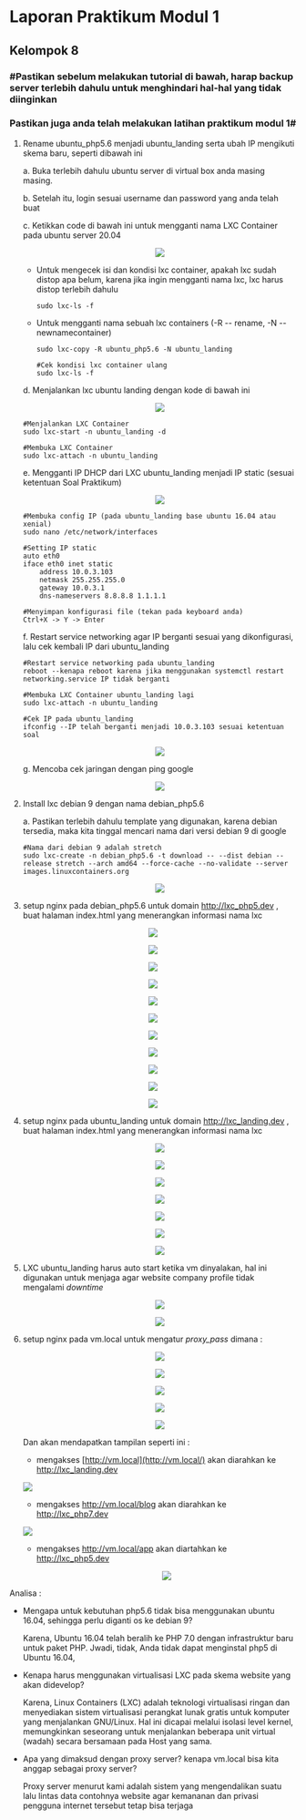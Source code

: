 # Laporan Praktikum Modul 1

## Kelompok 8

### #**Pastikan sebelum melakukan tutorial di bawah, harap backup server terlebih dahulu untuk menghindari hal-hal yang tidak diinginkan**

### **Pastikan juga anda telah melakukan latihan praktikum modul 1**#

1. Rename ubuntu_php5.6 menjadi ubuntu_landing serta ubah IP mengikuti skema baru, seperti dibawah ini

    a. Buka terlebih dahulu ubuntu server di virtual box anda masing masing.

    b. Setelah itu, login sesuai username dan password yang anda telah buat

    c. Ketikkan code di bawah ini untuk mengganti nama LXC Container pada ubuntu server 20.04

    <p align="center">
    	<img src= "https://github.com/acid99/Sistem-Administrasi-Server/blob/main/assets/laprak1/no1/2021-10-20.png?raw=true">
    </p>

    - Untuk mengecek isi dan kondisi lxc container, apakah lxc sudah distop apa belum, karena jika ingin mengganti nama lxc, lxc harus distop terlebih dahulu

      ```
      sudo lxc-ls -f
      ```

    - Untuk mengganti nama sebuah lxc containers (-R -- rename,  -N --newnamecontainer)

      ```
      sudo lxc-copy -R ubuntu_php5.6 -N ubuntu_landing
      
      #Cek kondisi lxc container ulang
      sudo lxc-ls -f
      ```

    d. Menjalankan lxc ubuntu landing dengan kode di bawah ini

    <p align="center">
    	<img src= "https://github.com/acid99/Sistem-Administrasi-Server/blob/main/assets/laprak1/no1/2021-10-20_1.png?raw=true">
    </p>

    ```
    #Menjalankan LXC Container
    sudo lxc-start -n ubuntu_landing -d
    
    #Membuka LXC Container
    sudo lxc-attach -n ubuntu_landing
    ```

    e. Mengganti IP DHCP dari LXC ubuntu_landing menjadi IP static (sesuai ketentuan Soal Praktikum)

    <p align="center">
    	<img src= "https://github.com/acid99/Sistem-Administrasi-Server/blob/main/assets/laprak1/no1/2021-10-20_2.png?raw=true">
    </p>

    ```
    #Membuka config IP (pada ubuntu_landing base ubuntu 16.04 atau xenial)
    sudo nano /etc/network/interfaces
    
    #Setting IP static 
    auto eth0
    iface eth0 inet static
    	address 10.0.3.103
    	netmask 255.255.255.0
    	gateway 10.0.3.1
    	dns-nameservers 8.8.8.8 1.1.1.1	
    	
    #Menyimpan konfigurasi file (tekan pada keyboard anda)
    Ctrl+X -> Y -> Enter
    ```

    f. Restart service networking agar IP berganti sesuai yang dikonfigurasi, lalu cek kembali IP dari ubuntu_landing

    ```
    #Restart service networking pada ubuntu_landing
    reboot --kenapa reboot karena jika menggunakan systemctl restart networking.service IP tidak berganti
    
    #Membuka LXC Container ubuntu_landing lagi
    sudo lxc-attach -n ubuntu_landing
    
    #Cek IP pada ubuntu_landing
    ifconfig --IP telah berganti menjadi 10.0.3.103 sesuai ketentuan soal
    ```

    <p align="center">
    	<img src= "https://github.com/acid99/Sistem-Administrasi-Server/blob/main/assets/laprak1/no1/2021-10-20_3.png?raw=true">
    </p>

    g. Mencoba cek jaringan dengan ping google

    <p align="center">
    	<img src= "https://github.com/acid99/Sistem-Administrasi-Server/blob/main/assets/laprak1/no1/2021-10-20_4.png?raw=true">
    </p>

    

2. Install lxc debian 9 dengan nama debian_php5.6

   a. Pastikan terlebih dahulu template yang digunakan, karena debian tersedia, maka kita tinggal mencari nama dari versi debian 9 di google

   ```
   #Nama dari debian 9 adalah stretch
   sudo lxc-create -n debian_php5.6 -t download -- --dist debian --release stretch --arch amd64 --force-cache --no-validate --server images.linuxcontainers.org
   ```

   <p align="center">
   	<img src= "https://github.com/acid99/Sistem-Administrasi-Server/blob/main/assets/laprak1/no2/2021-10-20_5.png?raw=true">
   </p>

   

3. setup nginx pada debian_php5.6 untuk domain http://lxc_php5.dev , buat halaman index.html yang menerangkan informasi nama lxc

<p align="center">
	<img src= "https://github.com/acid99/Sistem-Administrasi-Server/blob/main/assets/laprak1/no3/2021-10-20_6.png?raw=true">
</p>



<p align="center">
	<img src= "https://github.com/acid99/Sistem-Administrasi-Server/blob/main/assets/laprak1/no3/2021-10-20_7.png?raw=true">
</p>



<p align="center">
	<img src= "https://github.com/acid99/Sistem-Administrasi-Server/blob/main/assets/laprak1/no3/2021-10-20_8.png?raw=true">
</p>



<p align="center">
	<img src= "https://github.com/acid99/Sistem-Administrasi-Server/blob/main/assets/laprak1/no3/2021-10-20_9.png?raw=true">
</p>



<p align="center">
	<img src= "https://github.com/acid99/Sistem-Administrasi-Server/blob/main/assets/laprak1/no3/2021-10-20_10.png?raw=true">
</p>



<p align="center">
	<img src= "https://github.com/acid99/Sistem-Administrasi-Server/blob/main/assets/laprak1/no3/2021-10-20_11.png?raw=true">
</p>


<p align="center">
	<img src= "https://github.com/acid99/Sistem-Administrasi-Server/blob/main/assets/laprak1/no3/2021-10-20_12.png?raw=true">
</p>



<p align="center">
	<img src= "https://github.com/acid99/Sistem-Administrasi-Server/blob/main/assets/laprak1/no3/2021-10-20_13.png?raw=true">
</p>



<p align="center">
	<img src= "https://github.com/acid99/Sistem-Administrasi-Server/blob/main/assets/laprak1/no3/2021-10-20_14.png?raw=true">
</p>



<p align="center">
	<img src= "https://github.com/acid99/Sistem-Administrasi-Server/blob/main/assets/laprak1/no3/2021-10-20_15.png?raw=true">
</p>



<p align="center">
	<img src= "https://github.com/acid99/Sistem-Administrasi-Server/blob/main/assets/laprak1/no3/2021-10-20_16.png?raw=true">
</p>



4. setup nginx pada ubuntu_landing untuk domain http://lxc_landing.dev , buat halaman index.html yang menerangkan informasi nama lxc 

   

   <p align="center">
   	<img src= "https://github.com/acid99/Sistem-Administrasi-Server/blob/main/assets/laprak1/no4/2021-10-20_17.png?raw=true">
   </p>
   

   <p align="center">
   	<img src= "https://github.com/acid99/Sistem-Administrasi-Server/blob/main/assets/laprak1/no4/2021-10-20_18.png?raw=true">
   </p>
   

   <p align="center">
   	<img src= "https://github.com/acid99/Sistem-Administrasi-Server/blob/main/assets/laprak1/no4/2021-10-20_19.png?raw=true">
   </p>
   

   <p align="center">
   	<img src= "https://github.com/acid99/Sistem-Administrasi-Server/blob/main/assets/laprak1/no4/2021-10-20_20.png?raw=true">
   </p>
   

   <p align="center">
   	<img src= "https://github.com/acid99/Sistem-Administrasi-Server/blob/main/assets/laprak1/no4/2021-10-20_21.png?raw=true">
   </p>
   

   <p align="center">
   	<img src= "https://github.com/acid99/Sistem-Administrasi-Server/blob/main/assets/laprak1/no4/2021-10-20_22.png?raw=true">
   </p>
   

   <p align="center">
   	<img src= "https://github.com/acid99/Sistem-Administrasi-Server/blob/main/assets/laprak1/no4/2021-10-20_23.png?raw=true">
   </p>

   

5. LXC ubuntu_landing harus auto start ketika vm dinyalakan, hal ini digunakan untuk menjaga agar website company profile tidak mengalami *downtime*

   

   <p align="center">
   	<img src= "https://github.com/acid99/Sistem-Administrasi-Server/blob/main/assets/laprak1/no5/2021-10-20_24.png?raw=true">
   </p>
   

   <p align="center">
   	<img src= "https://github.com/acid99/Sistem-Administrasi-Server/blob/main/assets/laprak1/no5/2021-10-20_25.png?raw=true">
   </p>

   

6. setup nginx pada vm.local untuk mengatur *proxy_pass* dimana :

   <p align="center">
   	<img src= "https://github.com/acid99/Sistem-Administrasi-Server/blob/main/assets/laprak1/no6/2021-10-20_26.png?raw=true">
   </p>
   

   <p align="center">
   	<img src= "https://github.com/acid99/Sistem-Administrasi-Server/blob/main/assets/laprak1/no6/2021-10-20_26_1.png?raw=true">
   </p>
   

   <p align="center">
   	<img src= "https://github.com/acid99/Sistem-Administrasi-Server/blob/main/assets/laprak1/no6/2021-10-20_27.png?raw=true">
   </p>
   

   <p align="center">
   	<img src= "https://github.com/acid99/Sistem-Administrasi-Server/blob/main/assets/laprak1/no6/2021-10-20_28.png?raw=true">
   </p>
   


   <p align="center">
   	<img src= "https://github.com/acid99/Sistem-Administrasi-Server/blob/main/assets/laprak1/no6/2021-10-20_28_1.png?raw=true">
   </p>

   

   Dan akan mendapatkan tampilan seperti ini : 

   - mengakses [http://vm.local](http://vm.local/) akan diarahkan ke http://lxc_landing.dev

     <p align="center">
   	<img src= "https://github.com/acid99/Sistem-Administrasi-Server/blob/main/assets/laprak1/no6/2021-10-21.png?raw=true">
     </p>

     

   - mengakses http://vm.local/blog akan diarahkan ke http://lxc_php7.dev

     <p align="center">
   	<img src= "https://github.com/acid99/Sistem-Administrasi-Server/blob/main/assets/laprak1/no6/2021-10-21_2.png?raw=true">
     </p>

     

   - mengakses http://vm.local/app akan diartahkan ke http://lxc_php5.dev

     <p align="center">
     	<img src= "https://github.com/acid99/Sistem-Administrasi-Server/blob/main/assets/laprak1/no6/2021-10-21_1.png?raw=true">
     </p>


Analisa :

* Mengapa untuk kebutuhan php5.6 tidak bisa menggunakan ubuntu 16.04, sehingga perlu diganti os ke debian 9? 

  Karena, Ubuntu 16.04 telah beralih ke PHP 7.0 dengan infrastruktur baru untuk paket PHP. Jwadi, tidak, Anda tidak dapat menginstal php5 di Ubuntu 16.04, 

* Kenapa harus menggunakan virtualisasi LXC pada skema website yang akan didevelop?

  Karena, Linux Containers (LXC) adalah teknologi virtualisasi ringan dan menyediakan sistem virtualisasi perangkat lunak gratis untuk komputer yang menjalankan GNU/Linux. Hal ini dicapai melalui isolasi level kernel, memungkinkan seseorang untuk menjalankan beberapa unit virtual (wadah) secara bersamaan pada Host yang sama.

* Apa yang dimaksud dengan proxy server? kenapa vm.local bisa kita anggap sebagai proxy server?

  Proxy server menurut kami adalah sistem yang mengendalikan suatu lalu lintas data contohnya website agar kemananan dan privasi pengguna internet tersebut tetap bisa terjaga 